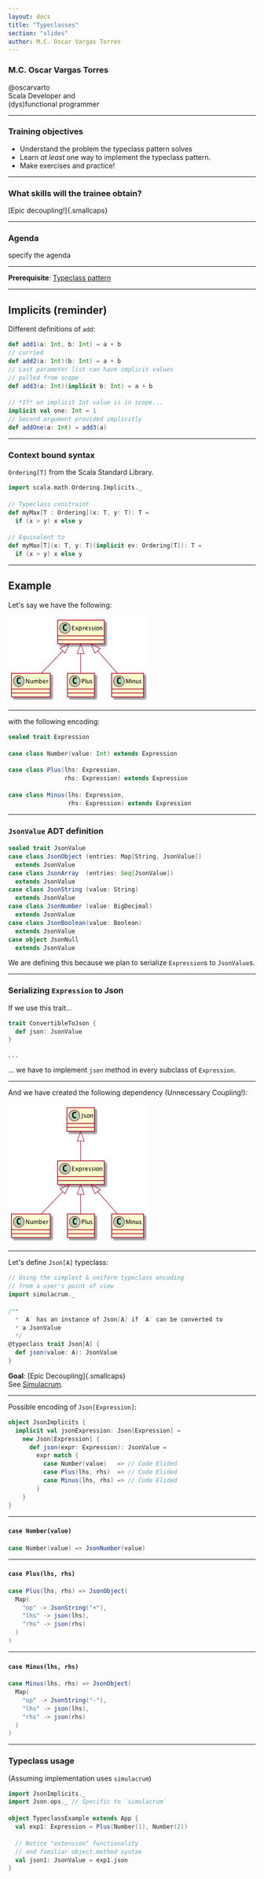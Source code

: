 ```yaml
---
layout: docs
title: "Typeclasses"
section: "slides"
author: M.C. Oscar Vargas Torres
---
```


### M.C. Oscar Vargas Torres

@oscarvarto  
Scala Developer and  
(dys)functional programmer

------

### Training objectives

- Understand the problem the typeclass pattern solves
- Learn *at least* one way to implement the typeclass pattern.
- Make exercises and practice!

------

### What skills will the trainee obtain?

[Epic decoupling!]{.smallcaps}

------

### Agenda

specify the agenda

------

**Prerequisite**: [Typeclass pattern]

[Typeclass pattern]: https://www.youtube.com/watch?v=sVMES4RZF-8

------

## Implicits (reminder)

Different definitions of `add`:

```{.scala .listing}
def add1(a: Int, b: Int) = a + b
// curried
def add2(a: Int)(b: Int) = a + b
// Last parameter list can have implicit values
// pulled from scope
def add3(a: Int)(implicit b: Int) = a + b

// *If* an implicit Int value is in scope...
implicit val one: Int = 1
// Second argument provided implicitly
def addOne(a: Int) = add3(a)
```

------

### Context bound syntax

`Ordering[T]` from the Scala Standard Library.

```{.scala .listing}
import scala.math.Ordering.Implicits._

// Typeclass constraint
def myMax[T : Ordering](x: T, y: T): T =
  if (x > y) x else y

// Equivalent to
def myMax[T](x: T, y: T)(implicit ev: Ordering[T]): T =
  if (x > y) x else y
```

------

## Example

Let's say we have the following:

![Expression ADT]

[Expression ADT]: diagrams/expression.png

------

with the following encoding:

```scala
sealed trait Expression

case class Number(value: Int) extends Expression

case class Plus(lhs: Expression,
                rhs: Expression) extends Expression

case class Minus(lhs: Expression,
                 rhs: Expression) extends Expression
```

------

### `JsonValue` ADT definition

```scala
sealed trait JsonValue
case class JsonObject (entries: Map[String, JsonValue])
  extends JsonValue
case class JsonArray  (entries: Seq[JsonValue])
  extends JsonValue
case class JsonString (value: String)
  extends JsonValue
case class JsonNumber (value: BigDecimal)
  extends JsonValue
case class JsonBoolean(value: Boolean)
  extends JsonValue
case object JsonNull
  extends JsonValue
```

We are defining this because we plan to serialize `Expression`s to `JsonValue`s.

------

### Serializing `Expression` to Json

If we use this trait...

```scala
trait ConvertibleToJson {
  def json: JsonValue
}
```

. . .

... we have to implement `json` method in every subclass of `Expression`.

------

And we have created the following dependency (Unnecessary Coupling!):

![Expression-Json coupling]

[Expression-Json coupling]: diagrams/expression-json.png

------

Let's define `Json[A]` typeclass:

```scala
// Using the simplest & uniform typeclass encoding
// from a user's point of view
import simulacrum._

/**
  * `A` has an instance of Json[A] if `A` can be converted to
  * a JsonValue
  */
@typeclass trait Json[A] {
  def json(value: A): JsonValue
}
```

**Goal**: [Epic Decoupling]{.smallcaps}  
See [Simulacrum].

[Simulacrum]: https://bit.ly/2ROJvXH

------

Possible encoding of `Json[Expression]`:

```scala
object JsonImplicits {
  implicit val jsonExpression: Json[Expression] =
    new Json[Expression] {
      def json(expr: Expression): JsonValue =
        expr match {
          case Number(value)   => // Code Elided
          case Plus(lhs, rhs)  => // Code Elided
          case Minus(lhs, rhs) => // Code Elided
        }
    }
}
```

------

#### `case Number(value)`

```scala
case Number(value) => JsonNumber(value)
```

------

#### `case Plus(lhs, rhs)`

```scala
case Plus(lhs, rhs) => JsonObject(
  Map(
    "op" -> JsonString("+"),
    "lhs" -> json(lhs),
    "rhs" -> json(rhs)
  )
)
```

------

#### `case Minus(lhs, rhs)`

```scala
case Minus(lhs, rhs) => JsonObject(
  Map(
    "op" -> JsonString("-"),
    "lhs" -> json(lhs),
    "rhs" -> json(rhs)
  )
)
```

------

### Typeclass usage

(Assuming implementation uses `simulacrum`)

```scala
import JsonImplicits._
import Json.ops._ // Specific to `simulacrum`

object TypeclassExample extends App {
  val exp1: Expression = Plus(Number(1), Number(2))
  
  // Notice "extension" functionality
  // and familiar object.method syntax
  val json1: JsonValue = exp1.json
}
```